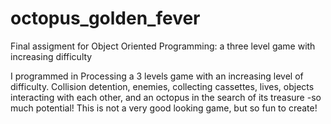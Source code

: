 # octopus_golden_fever
Final assigment for Object Oriented Programming: a three level game with increasing difficulty

I programmed in Processing a 3 levels game with an increasing level of difficulty. Collision detention, enemies, collecting cassettes, lives, objects interacting with each other, and an octopus in the search of its treasure -so much potential! This is not a very good looking game, but so fun to create!
